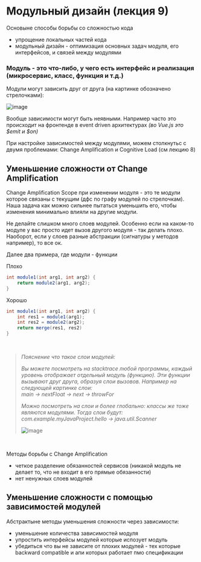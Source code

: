 # Модульный дизайн (лекция 9)

Основыне способы борьбы со сложностью кода
- упрощение локальных частей кода
- модульный дизайн - оптимизация основных задач модуля, его интерфейсов, и связей между модулями

### Модуль - это что-либо, у чего есть интерфейс и реализация (микросервис, класс, функция и т.д.)

Модули могут зависить друг от друга (на картинке обозначено стрелочками):

![image](https://user-images.githubusercontent.com/57497898/213812478-fe41034e-38c5-4b64-9da4-1f7e398c3851.png)

Вообще зависимости могут быть неявными. Например часто это происходит на фронтенде в event driven архитектурах *(во Vue.js это $emit и $on)*

При настройке зависимостей между модулями, можем столкнутьс с двумя проблемами: Change Amplification и Cognitive Load (см лекцию 8)

## Уменьшение сложности от Change Amplification
Change Amplification Scope при изменении модуля - это те модули которое связаны с текущим (дфс по графу модулей по стрелочкам). Наша задача как можно сильнее пытаться уменьшить его, чтобы изменения минимально влияли на другие модули.

Не делайте слишком много слоев модулей. Особенно если на каком-то модуле у вас просто идет вызов другого модуля - так делать плохо.
Наоборот, если у слоев разные абстракции (сигнатуры у методов например), то все ок.

Далее два примера, где модули - функции

Плохо
```java
int module1(int arg1, int arg2) {
    return module2(arg1, arg2);
}
```

Хорошо
```java
int module1(int arg1, int arg2) {
    int res1 = module1(arg1);
    int res2 = module2(arg2);
    return merge(res1, res2)
}
```

<br>

> *Пояснение что такое слои модулей:*
> 
> *Вы можете посмотреть на stacktrace любой программы, каждый уровень отображает отдельный модуль (функцию). Эти функции вызывают друг друга, образуя слои вызовов. Например на следующей картинке слои:* <br> *main -> nextFloat -> next -> throwFor*
>
> *Можно посмотреть на слои и более глобально: классы же тоже являются модулями. Тогда слои будут:* <br> *com.example.myJavaProject.hello -> java.util.Scanner*
> 
> ![image](https://user-images.githubusercontent.com/57497898/213817812-0470fdd0-3bea-4905-ada3-d6e3c6ab9ce3.png)

<br>

Методы борьбы с Change Amplification
- четкое разделение обязанностей сервисов (никакой модуль не делает то, что не входит в его прямые обязанности)
- нет ненужных слоев модулей

## Уменьшение сложности с помощью зависимостей модулей
Абстрактыне методы уменьшения сложности через зависимости:
- уменьшение количества зависимостей модуля
- упростить интерфейсы модулей которые испозует модуль
- убедиться что вы не зависите от плохих модулей - тех которые backward compatible и апи которых работает пмо спецификации
